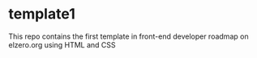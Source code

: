 # template1
This repo contains the first template in front-end developer roadmap on elzero.org using HTML and CSS
